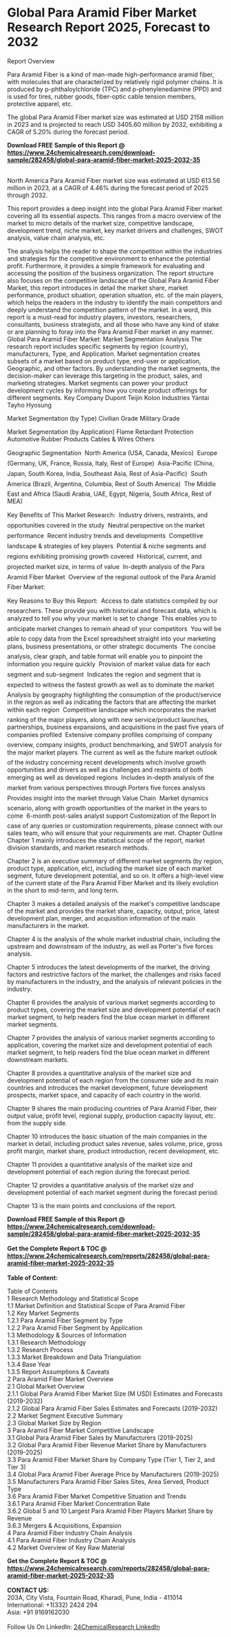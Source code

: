<h1>Global Para Aramid Fiber Market Research Report 2025, Forecast to 2032</h1><p>Report Overview</p><p>
Para Aramid Fiber is a kind of man-made high-performance aramid fiber, with molecules that are characterized by relatively rigid polymer chains. It is produced by p-phthaloylchloride (TPC) and p-phenylenediamine (PPD) and is used for tires, rubber goods, fiber-optic cable tension members, protective apparel, etc.</p><p>
The global Para Aramid Fiber market size was estimated at USD 2158 million in 2023 and is projected to reach USD 3405.60 million by 2032, exhibiting a CAGR of 5.20% during the forecast period.</p><div><b>Download FREE Sample of this Report @ 
            <a href="https://www.24chemicalresearch.com/download-sample/282458/global-para-aramid-fiber-market-2025-2032-35">
            https://www.24chemicalresearch.com/download-sample/282458/global-para-aramid-fiber-market-2025-2032-35</a></b></div><br><p>
North America Para Aramid Fiber market size was estimated at USD 613.56 million in 2023, at a CAGR of 4.46% during the forecast period of 2025 through 2032.</p><p>
This report provides a deep insight into the global Para Aramid Fiber market covering all its essential aspects. This ranges from a macro overview of the market to micro details of the market size, competitive landscape, development trend, niche market, key market drivers and challenges, SWOT analysis, value chain analysis, etc.</p><p>
The analysis helps the reader to shape the competition within the industries and strategies for the competitive environment to enhance the potential profit. Furthermore, it provides a simple framework for evaluating and accessing the position of the business organization. The report structure also focuses on the competitive landscape of the Global Para Aramid Fiber Market, this report introduces in detail the market share, market performance, product situation, operation situation, etc. of the main players, which helps the readers in the industry to identify the main competitors and deeply understand the competition pattern of the market.
In a word, this report is a must-read for industry players, investors, researchers, consultants, business strategists, and all those who have any kind of stake or are planning to foray into the Para Aramid Fiber market in any manner.
Global Para Aramid Fiber Market: Market Segmentation Analysis
The research report includes specific segments by region (country), manufacturers, Type, and Application. Market segmentation creates subsets of a market based on product type, end-user or application, Geographic, and other factors. By understanding the market segments, the decision-maker can leverage this targeting in the product, sales, and marketing strategies. Market segments can power your product development cycles by informing how you create product offerings for different segments.
Key Company
Dupont
Teijin
Kolon Industries
Yantai Tayho
Hyosung</p><p>
Market Segmentation (by Type)
Civilian Grade
Military Grade</p><p>
Market Segmentation (by Application)
Flame Retardant Protection
Automotive
Rubber Products
Cables &amp; Wires
Others</p><p>
Geographic Segmentation
 North America (USA, Canada, Mexico)
 Europe (Germany, UK, France, Russia, Italy, Rest of Europe)
 Asia-Pacific (China, Japan, South Korea, India, Southeast Asia, Rest of Asia-Pacific)
 South America (Brazil, Argentina, Columbia, Rest of South America)
 The Middle East and Africa (Saudi Arabia, UAE, Egypt, Nigeria, South Africa, Rest of MEA)</p><p>
Key Benefits of This Market Research:
 Industry drivers, restraints, and opportunities covered in the study
 Neutral perspective on the market performance
 Recent industry trends and developments
 Competitive landscape &amp; strategies of key players
 Potential &amp; niche segments and regions exhibiting promising growth covered
 Historical, current, and projected market size, in terms of value
 In-depth analysis of the Para Aramid Fiber Market
 Overview of the regional outlook of the Para Aramid Fiber Market:</p><p>
Key Reasons to Buy this Report:
 Access to date statistics compiled by our researchers. These provide you with historical and forecast data, which is analyzed to tell you why your market is set to change
 This enables you to anticipate market changes to remain ahead of your competitors
 You will be able to copy data from the Excel spreadsheet straight into your marketing plans, business presentations, or other strategic documents
 The concise analysis, clear graph, and table format will enable you to pinpoint the information you require quickly
 Provision of market value data for each segment and sub-segment
 Indicates the region and segment that is expected to witness the fastest growth as well as to dominate the market
 Analysis by geography highlighting the consumption of the product/service in the region as well as indicating the factors that are affecting the market within each region
 Competitive landscape which incorporates the market ranking of the major players, along with new service/product launches, partnerships, business expansions, and acquisitions in the past five years of companies profiled
 Extensive company profiles comprising of company overview, company insights, product benchmarking, and SWOT analysis for the major market players
 The current as well as the future market outlook of the industry concerning recent developments which involve growth opportunities and drivers as well as challenges and restraints of both emerging as well as developed regions
 Includes in-depth analysis of the market from various perspectives through Porters five forces analysis
 Provides insight into the market through Value Chain
 Market dynamics scenario, along with growth opportunities of the market in the years to come
 6-month post-sales analyst support
Customization of the Report
In case of any queries or customization requirements, please connect with our sales team, who will ensure that your requirements are met.
Chapter Outline
Chapter 1 mainly introduces the statistical scope of the report, market division standards, and market research methods.</p><p>
Chapter 2 is an executive summary of different market segments (by region, product type, application, etc), including the market size of each market segment, future development potential, and so on. It offers a high-level view of the current state of the Para Aramid Fiber Market and its likely evolution in the short to mid-term, and long term.</p><p>
Chapter 3 makes a detailed analysis of the market's competitive landscape of the market and provides the market share, capacity, output, price, latest development plan, merger, and acquisition information of the main manufacturers in the market.</p><p>
Chapter 4 is the analysis of the whole market industrial chain, including the upstream and downstream of the industry, as well as Porter's five forces analysis.</p><p>
Chapter 5 introduces the latest developments of the market, the driving factors and restrictive factors of the market, the challenges and risks faced by manufacturers in the industry, and the analysis of relevant policies in the industry.</p><p>
Chapter 6 provides the analysis of various market segments according to product types, covering the market size and development potential of each market segment, to help readers find the blue ocean market in different market segments.</p><p>
Chapter 7 provides the analysis of various market segments according to application, covering the market size and development potential of each market segment, to help readers find the blue ocean market in different downstream markets.</p><p>
Chapter 8 provides a quantitative analysis of the market size and development potential of each region from the consumer side and its main countries and introduces the market development, future development prospects, market space, and capacity of each country in the world.</p><p>
Chapter 9 shares the main producing countries of Para Aramid Fiber, their output value, profit level, regional supply, production capacity layout, etc. from the supply side.</p><p>
Chapter 10 introduces the basic situation of the main companies in the market in detail, including product sales revenue, sales volume, price, gross profit margin, market share, product introduction, recent development, etc.</p><p>
Chapter 11 provides a quantitative analysis of the market size and development potential of each region during the forecast period.</p><p>
Chapter 12 provides a quantitative analysis of the market size and development potential of each market segment during the forecast period.</p><p>
Chapter 13 is the main points and conclusions of the report.</p><p>
</p><div><b>Download FREE Sample of this Report @ 
            <a href="https://www.24chemicalresearch.com/download-sample/282458/global-para-aramid-fiber-market-2025-2032-35">
            https://www.24chemicalresearch.com/download-sample/282458/global-para-aramid-fiber-market-2025-2032-35</a></b></div><br><div><b>Get the Complete Report & TOC @ 
            <a href="https://www.24chemicalresearch.com/reports/282458/global-para-aramid-fiber-market-2025-2032-35">
            https://www.24chemicalresearch.com/reports/282458/global-para-aramid-fiber-market-2025-2032-35</a></b></div><br>
            <b>Table of Content:</b><p>Table of Contents<br />
1 Research Methodology and Statistical Scope<br />
1.1 Market Definition and Statistical Scope of Para Aramid Fiber<br />
1.2 Key Market Segments<br />
1.2.1 Para Aramid Fiber Segment by Type<br />
1.2.2 Para Aramid Fiber Segment by Application<br />
1.3 Methodology & Sources of Information<br />
1.3.1 Research Methodology<br />
1.3.2 Research Process<br />
1.3.3 Market Breakdown and Data Triangulation<br />
1.3.4 Base Year<br />
1.3.5 Report Assumptions & Caveats<br />
2 Para Aramid Fiber Market Overview<br />
2.1 Global Market Overview<br />
2.1.1 Global Para Aramid Fiber Market Size (M USD) Estimates and Forecasts (2019-2032)<br />
2.1.2 Global Para Aramid Fiber Sales Estimates and Forecasts (2019-2032)<br />
2.2 Market Segment Executive Summary<br />
2.3 Global Market Size by Region<br />
3 Para Aramid Fiber Market Competitive Landscape<br />
3.1 Global Para Aramid Fiber Sales by Manufacturers (2019-2025)<br />
3.2 Global Para Aramid Fiber Revenue Market Share by Manufacturers (2019-2025)<br />
3.3 Para Aramid Fiber Market Share by Company Type (Tier 1, Tier 2, and Tier 3)<br />
3.4 Global Para Aramid Fiber Average Price by Manufacturers (2019-2025)<br />
3.5 Manufacturers Para Aramid Fiber Sales Sites, Area Served, Product Type<br />
3.6 Para Aramid Fiber Market Competitive Situation and Trends<br />
3.6.1 Para Aramid Fiber Market Concentration Rate<br />
3.6.2 Global 5 and 10 Largest Para Aramid Fiber Players Market Share by Revenue<br />
3.6.3 Mergers & Acquisitions, Expansion<br />
4 Para Aramid Fiber Industry Chain Analysis<br />
4.1 Para Aramid Fiber Industry Chain Analysis<br />
4.2 Market Overview of Key Raw Material</p><div><b>Get the Complete Report & TOC @ 
            <a href="https://www.24chemicalresearch.com/reports/282458/global-para-aramid-fiber-market-2025-2032-35">
            https://www.24chemicalresearch.com/reports/282458/global-para-aramid-fiber-market-2025-2032-35</a></b></div><br><b>CONTACT US:</b><br>
            203A, City Vista, Fountain Road, Kharadi, Pune, India - 411014<br>
            International: +1(332) 2424 294<br>
            Asia: +91 9169162030 <br><br>
            Follow Us On LinkedIn: <a href="https://www.linkedin.com/company/24chemicalresearch/">24ChemicalResearch LinkedIn</a>